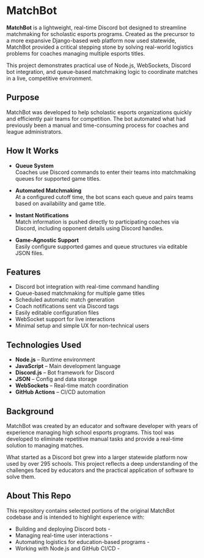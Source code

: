 # MatchBot

**MatchBot** is a lightweight, real-time Discord bot designed to streamline matchmaking for scholastic esports programs. Created as the precursor to a more expansive Django-based web platform now used statewide, MatchBot provided a critical stepping stone by solving real-world logistics problems for coaches managing multiple esports titles.

This project demonstrates practical use of Node.js, WebSockets, Discord bot integration, and queue-based matchmaking logic to coordinate matches in a live, competitive environment.

## Purpose

MatchBot was developed to help scholastic esports organizations quickly and efficiently pair teams for competition. The bot automated what had previously been a manual and time-consuming process for coaches and league administrators.

## How It Works

- **Queue System**  
  Coaches use Discord commands to enter their teams into matchmaking queues for supported game titles.

- **Automated Matchmaking**  
  At a configured cutoff time, the bot scans each queue and pairs teams based on availability and game title.

- **Instant Notifications**  
  Match information is pushed directly to participating coaches via Discord, including opponent details using Discord handles.

- **Game-Agnostic Support**  
  Easily configure supported games and queue structures via editable JSON files.

## Features

- Discord bot integration with real-time command handling
- Queue-based matchmaking for multiple game titles
- Scheduled automatic match generation
- Coach notifications sent via Discord tags
- Easily editable configuration files
- WebSocket support for live interactions
- Minimal setup and simple UX for non-technical users

## Technologies Used

- **Node.js** – Runtime environment
- **JavaScript** – Main development language
- **Discord.js** – Bot framework for Discord
- **JSON** – Config and data storage
- **WebSockets** – Real-time match coordination
- **GitHub Actions** – CI/CD automation

## Background
MatchBot was created by an educator and software developer with years of experience managing high school esports programs. This tool was developed to eliminate repetitive manual tasks and provide a real-time solution to managing matches.

What started as a Discord bot grew into a larger statewide platform now used by over 295 schools. This project reflects a deep understanding of the challenges faced by educators and the practical application of software to solve them.

## About This Repo
This repository contains selected portions of the original MatchBot codebase and is intended to highlight experience with:
- Building and deploying Discord bots -
- Managing real-time user interactions -
- Automating logistics for education-based programs -
- Working with Node.js and GitHub CI/CD -
